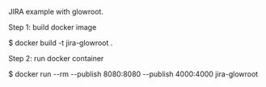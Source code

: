 JIRA example with glowroot.

Step 1: build docker image

$ docker build -t jira-glowroot .

Step 2: run docker container

$ docker run --rm --publish 8080:8080 --publish 4000:4000 jira-glowroot